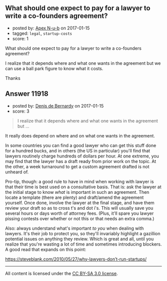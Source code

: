 ## What should one expect to pay for a lawyer to write a co-founders agreement?

- posted by: [Apex N-u-b](https://stackexchange.com/users/7796589/apex-n-u-b) on 2017-01-15
- tagged: `legal`, `startup-costs`
- score: 1

What should one expect to pay for a lawyer to write a co-founders agreement?

I realize that it depends where and what one wants in the agreement but we can use a ball park figure to know what it costs.

Thanks


## Answer 11918

- posted by: [Denis de Bernardy](https://stackexchange.com/users/182468/denis-de-bernardy) on 2017-01-15
- score: 3

> I realize that it depends where and what one wants in the agreement but ...

It really does depend on where and on what one wants in the agreement.

In some countries you can find a good lawyer who can get this stuff done for a hundred bucks, and in others (the US in particular) you'll find that lawyers routinely charge hundreds of dollars per hour. At one extreme, you may find that the lawyer has a draft ready from prior work on the topic. At the other, a week turnaround to get a custom agreement drafted is not unheard of.

Pro-tip, though: a good rule to have in mind when working with lawyer is that their time is best used on a consultative basis. That is: ask the lawyer at the initial stage to know _what_ is important in such an agreement. Then locate a template (there are plenty) and draft/amend the agreement yourself. Once done, involve the lawyer at the final stage, and have them review your draft so as to cross t's and dot i's. This will usually save you several hours or days worth of attorney fees. (Plus, it'll spare you lawyer pissing contests over whether or not this or that needs an extra comma.)

Also: always understand what's important _to you_ when dealing with lawyers. It's their job to protect you, so they'll invariably highlight a gazillion potential issues on anything they review. Which is great and all, until you realize that you're wasting a lot of time and sometimes introducing blockers. A good read that expands on this point:

<https://steveblank.com/2010/05/27/why-lawyers-don’t-run-startups/>



---

All content is licensed under the [CC BY-SA 3.0 license](https://creativecommons.org/licenses/by-sa/3.0/).
